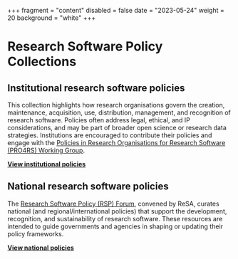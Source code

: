 +++
fragment = "content"
disabled = false
date = "2023-05-24"
weight = 20
background = "white"
+++

# Research Software Policy Collections

## Institutional research software policies ##

This collection highlights how research organisations govern the creation, maintenance, acquisition, use, distribution, management, and recognition of research software. Policies often address legal, ethical, and IP considerations, and may be part of broader open science or research data strategies. Institutions are encouraged to contribute their policies and engage with the [Policies in Research Organisations for Research Software (PRO4RS) Working Group](https://www.rd-alliance.org/groups/rda-resa-policies-research-organisations-research-software-pro4rs/forum/).

**[View institutional policies](https://www.researchsoft.org/institutional-policies/)**

## National research software policies ##

The [Research Software Policy (RSP) Forum](https://www.researchsoft.org/rsp-forum/), convened by ReSA, curates national (and regional/international policies) that support the development, recognition, and sustainability of research software. These resources are intended to guide governments and agencies in shaping or updating their policy frameworks.

**[View national policies](https://www.researchsoft.org/national-policies/)**



